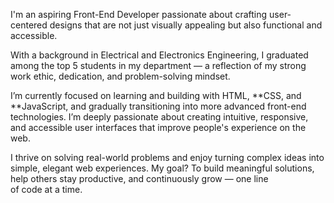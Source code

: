 I'm an aspiring Front-End Developer passionate about crafting user-centered designs that are not just visually appealing but also functional and accessible.

With a background in Electrical and Electronics Engineering, I graduated among the top 5 students in my department — a reflection of my strong work ethic, dedication, and problem-solving mindset. 

I’m currently focused on learning and building with HTML, **CSS, and **JavaScript, and gradually transitioning into more advanced front-end technologies. I’m deeply passionate about creating intuitive, responsive, and accessible user interfaces that improve people's experience on the web.

I thrive on solving real-world problems and enjoy turning complex ideas into simple, elegant web experiences. My goal? To build meaningful solutions, help others stay productive, and continuously grow — one line of code at a time.
